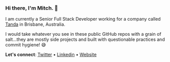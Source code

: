 ### Hi there, I'm Mitch. 👋

I am currently a Senior Full Stack Developer working for a company called <a href="https://tanda.co" target="_blank" rel="noopener noreferrer">Tanda</a> in Brisbane, Australia.

I would take whatever you see in these public GitHub repos with a grain of salt...they are mostly side projects and built with questionable practices and commit hygiene! 😅

**Let's connect**: [Twitter](https://twitter.com/mitchbne) • [Linkedin](https://www.linkedin.com/in/mitchbne/) • [Website](https://mitchpsmith.com/)
